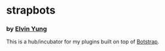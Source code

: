 # strapbots
### by [Elvin Yung](https://github.com/elvinyung)

This is a hub/incubator for my plugins built on top of [Botstrap](https://github.com/elvinyung/botstrap).

